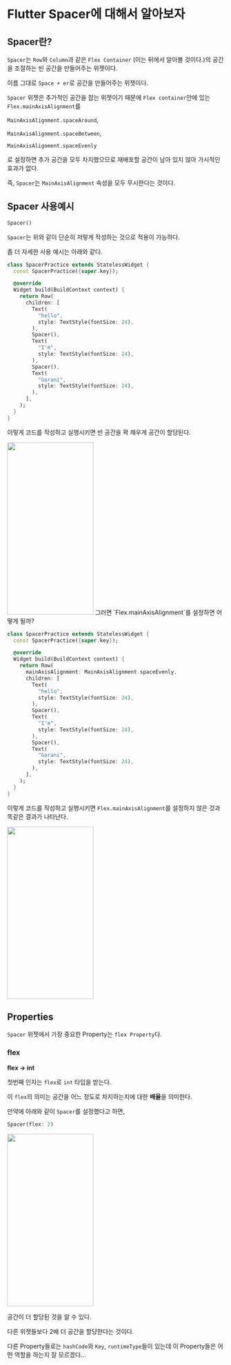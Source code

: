 # Flutter Spacer에 대해서 알아보자

## Spacer란?

`Spacer`는 `Row`와 `Column`과 같은 `Flex Container` (이는 뒤에서 알아볼 것이다.)의 공간을 조절하는 빈 공간을 만들어주는 위젯이다.

이름 그대로 `Space + er`로 공간을 만들어주는 위젯이다.

`Spacer` 위젯은 추가적인 공간을 잡는 위젯이기 때문에 `Flex container`안에 있는 `Flex.mainAxisAlignment`를

`MainAxisAlignment.spaceAround`,

`MainAxisAlignment.spaceBetween`,

`MainAxisAlignment.spaceEvenly`

로 설정하면 추가 공간을 모두 차지했으므로 재배포할 공간이 남아 있지 않아 가시적인 효과가 없다.

즉, `Spacer`는 `MainAxisAlignment` 속성을 모두 무시한다는 것이다.

## Spacer 사용예시

```dart
Spacer()
```

`Spacer`는 위와 같이 단순히 저렇게 작성하는 것으로 적용이 가능하다.

좀 더 자세한 사용 예시는 아래와 같다.

```dart
class SpacerPractice extends StatelessWidget {
  const SpacerPractice({super.key});

  @override
  Widget build(BuildContext context) {
    return Row(
      children: [
        Text(
          "hello",
          style: TextStyle(fontSize: 24),
        ),
        Spacer(),
        Text(
          "I'm",
          style: TextStyle(fontSize: 24),
        ),
        Spacer(),
        Text(
          "Gorani",
          style: TextStyle(fontSize: 24),
        ),
      ],
    );
  }
}
```

이렇게 코드를 작성하고 실행시키면 빈 공간을 꽉 채우게 공간이 할당된다.

<img src=https://user-images.githubusercontent.com/65299607/200558798-ebd64ce2-6f6a-44cb-8a80-2797f9367787.png width="200" height="400">
그러면 `Flex.mainAxisAlignment`를 설정하면 어떻게 될까?

```dart
class SpacerPractice extends StatelessWidget {
  const SpacerPractice({super.key});

  @override
  Widget build(BuildContext context) {
    return Row(
      mainAxisAlignment: MainAxisAlignment.spaceEvenly,
      children: [
        Text(
          "hello",
          style: TextStyle(fontSize: 24),
        ),
        Spacer(),
        Text(
          "I'm",
          style: TextStyle(fontSize: 24),
        ),
        Spacer(),
        Text(
          "Gorani",
          style: TextStyle(fontSize: 24),
        ),
      ],
    );
  }
}
```

이렇게 코드를 작성하고 실행시키면 `Flex.mainAxisAlignment`를 설정하지 않은 것과 똑같은 결과가 나타난다.

<img src=https://user-images.githubusercontent.com/65299607/200558798-ebd64ce2-6f6a-44cb-8a80-2797f9367787.png width="200" height="400">


## Properties

`Spacer` 위젯에서 가장 중요한 Property는 `flex Property`다.

### flex

**flex -> int**

첫번째 인자는 `flex`로 `int` 타입을 받는다.

이 `flex`의 의미는 공간을 어느 정도로 차지하는지에 대한 **배율**을 의미한다.

만약에 아래와 같이 `Spacer`를 설정했다고 하면,

```dart
Spacer(flex: 2)
```

<img src=https://user-images.githubusercontent.com/65299607/200558853-d176a3e0-61e7-4f3e-abcf-eb1e14b97662.png width="200" height="400">

공간이 더 할당된 것을 알 수 있다.

다른 위젯들보다 2배 더 공간을 할당한다는 것이다.

다른 Property들로는 `hashCode`와 `Key`, `runtimeType`들이 있는데 이 Property들은 어떤 역할을 하는지 잘 모르겠다...

